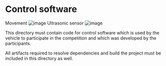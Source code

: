 Control software
====
Movement
![image](https://github.com/user-attachments/assets/5f6cd97c-c2e0-408c-8f0e-be0b3950c70d)
Ultrasonic sensor
![image](https://github.com/user-attachments/assets/b9bed76b-949a-476e-9214-74a26a6b73af)


This directory must contain code for control software which is used by the vehicle to participate in the competition and which was developed by the participants.

All artifacts required to resolve dependencies and build the project must be included in this directory as well.

